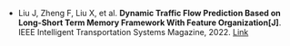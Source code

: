 * Liu J, Zheng F, Liu X, et al. <b>Dynamic Traffic Flow Prediction Based on Long-Short Term Memory Framework With Feature Organization[J]</b>. IEEE Intelligent Transportation Systems Magazine, 2022. [Link](https://ieeexplore.ieee.org/abstract/document/9610174/)
